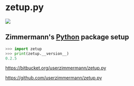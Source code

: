 
# zetup.py


![](https://travis-ci.org/userzimmermann/zetup.py.svg?branch=master)


## Zimmermann's [Python](http://python.org) package setup


```python
>>> import zetup
>>> print(zetup.__version__)
0.2.5
```


<https://bitbucket.org/userzimmermann/zetup.py>

<https://github.com/userzimmermann/zetup.py>

